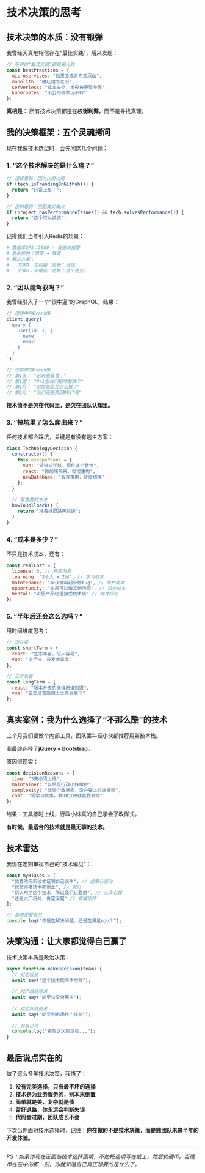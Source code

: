 # 技术决策的思考

## 技术决策的本质：没有银弹

我曾经天真地相信存在“最佳实践”，后来发现：

```javascript
// 所谓的“最佳实践”都是骗人的
const bestPractices = {
  microservices: "结果变成分布式屎山",
  monolith: "被吐槽太老旧",
  serverless: "成本失控，半夜被报警吵醒",
  kubernetes: "小公司根本玩不转"
};
```

**真相是：** 所有技术决策都是在**权衡利弊**，而不是寻找真理。

## 我的决策框架：五个灵魂拷问

现在我做技术选型时，会先问这几个问题：

### 1. “这个技术解决的是什么痛？”

```javascript
// 错误思路：因为火所以用
if (tech.isTrendingOnGithub()) {
  return "赶紧上车！";
}

// 正确思路：匹配真实痛点  
if (project.hasPerformanceIssues() && tech.solvesPerformance()) {
  return "这个可以试试";
}
```

记得我们当年引入Redis的场景：
```bash
# 数据库QPS：5000 → 慢查询报警
# 老板脸色：微笑 → 铁青
# 解决方案： 
#   方案A：加机器（老板：没钱）
#   方案B：加缓存（老板：这个便宜）
```

### 2. “团队能驾驭吗？”

我曾经引入了一个“很牛逼”的GraphQL，结果：

```javascript
// 理想中的GraphQL
client.query(`
  query {
    user(id: 1) {
      name
      email
    }
  }
`);

// 现实中的GraphQL
// 第1天： "这玩意真香！"
// 第1周： "N+1查询问题咋解决？"  
// 第1月： "这性能监控怎么做？"
// 第2月： "我们还是换回REST吧"
```

**技术债不是欠在代码里，是欠在团队认知里。**

### 3. “掉坑里了怎么爬出来？”

任何技术都会踩坑，关键是有没有逃生方案：

```javascript
class TechnologyDecision {
  constructor() {
    this.escapePlans = {
      vue: "渐进式迁移，组件逐个替换",
      react: "微前端隔离，慢慢重构", 
      newDatabase: "双写策略，灰度切换"
    };
  }
  
  // 最重要的方法
  howToRollback() {
    return "准备好退路再前进";
  }
}
```

### 4. “成本是多少？”

不只是技术成本，还有：

```javascript
const realCost = {
  license: 0, // 开源免费
  learning: "3个人 × 2周", // 学习成本
  maintenance: "半夜被叫起来修bug", // 维护成本
  opportunity: "本来可以做其他功能", // 机会成本
  mental: "说服产品经理接受技术债" // 精神损耗
};
```

### 5. “半年后还会这么选吗？”

用时间维度思考：

```javascript
// 现在看
const shortTerm = {
  react: "生态丰富，招人容易",
  vue: "上手快，开发效率高"
};

// 三年后看  
const longTerm = {
  react: "版本升级的痛谁用谁知道",
  vue: "生态是否能跟上业务发展？"
};
```

## 真实案例：我为什么选择了“不那么酷”的技术

上个月我们要做个内部工具，团队里年轻小伙都推荐用新技术栈。

我最终选择了**jQuery + Bootstrap**。

原因很现实：
```javascript
const decisionReasons = {
  time: "3天必须上线",
  maintainer: "以后是行政小妹维护",
  complexity: "就查个数据库，没必要上前端框架",
  cost: "零学习成本，我10分钟就能教会她"
};
```

结果：工具按时上线，行政小妹真的自己学会了改样式。

**有时候，最适合的技术就是最无聊的技术。**

## 技术雷达

我现在定期审视自己的“技术偏见”：

```javascript
const myBiases = [
  "我喜欢用新技术证明自己很牛", // 虚荣心驱动
  "我觉得老技术都很土", // 偏见
  "别人用了这个技术，所以我们也要用", // 从众心理
  "这是大厂用的，肯定没错" // 权威崇拜
];

// 每周提醒自己
console.log("你是在解决问题，还是在满足ego？");
```

## 决策沟通：让大家都觉得自己赢了

技术决策本质是政治决策：

```javascript
async function makeDecision(team) {
  // 对老板说
  await say("这个技术能降本增效");
  
  // 对产品经理说  
  await say("能更快交付需求");
  
  // 对团队成员说
  await say("能学到市场热门技能");
  
  // 对自己说
  console.log("希望这次别踩坑...");
}
```

## 最后说点实在的

做了这么多年技术决策，我悟了：

1. **没有完美选择，只有最不坏的选择**
2. **技术是为业务服务的，别本末倒置**  
3. **简单就是美，复杂就是债**
4. **留好退路，你永远会判断失误**
5. **代码会过期，团队成长不会**

下次当你面对技术选择时，记住：**你在做的不是技术决策，而是赌团队未来半年的开发体验。**

---

*PS：如果你现在正面临技术选择困境，不妨把选项写在纸上，然后扔硬币。当硬币在空中的那一刻，你就知道自己真正想要的是什么了。*